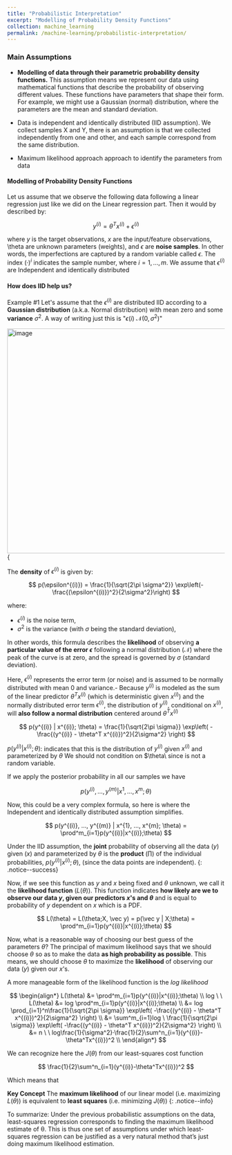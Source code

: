 ```yaml
---
title: "Probabilistic Interpretation"
excerpt: "Modelling of Probability Density Functions"
collection: machine_learning
permalink: /machine-learning/probabilistic-interpretation/
---
```


### Main Assumptions
- **Modelling of data through their parametric probability density functions.** 
This assumption means we represent our data using mathematical functions that describe the probability of observing different values. These functions have parameters that shape their form. For example, we might use a Gaussian (normal) distribution, where the parameters are the mean and standard deviation.

- Data is independent and identically distributed (IID assumption). We collect samples X and Y, there is an assumption is that we collected independently from one and other, and each sample correspond from the same distribution.
- Maximum likelihood approach approach to identify the parameters from data

#### Modelling of Probability Density Functions
Let us assume that we observe the following data following a linear regression just like we did on the Linear regression part. Then it would by described by: 

$$
y^{(i)} = \theta^Tx^{(i)} + \epsilon^{(i)}
$$

where $y$ is the target observations, $x$ are the input/feature observations, \theta are unknown parameters (weights), and $\epsilon$ are **noise samples**. In other words, the imperfections are captured by a random variable called $\epsilon$. The index $(·)^{i}$ indicates the sample number, where $i = 1,...,m$. 
We assume that $\epsilon^{(i)}$ are Independent and identically distributed

#### How does IID help us? 
Example #1
Let's assume that the $\epsilon^{(i)}$ are distributed IID according to a **Gaussian distribution** (a.k.a. Normal distribution) with mean zero and some **variance** $\sigma^2$. 
A way of writing  just this is "$\epsilon{(i)} ~\mathcal{N}(0, \sigma^2)$"

<img width="519" alt="image" src="https://github.com/user-attachments/assets/15368b19-e1fc-4546-bf71-f18632f31a8f">{

The **density** of $\epsilon^{(i)}$ is given by:

$$
p(\epsilon^{(i)}) = \frac{1}{\sqrt{2\pi \sigma^2}} \exp\left(-\frac{(\epsilon^{(i)})^2}{2\sigma^2}\right)
$$

where:
- $\epsilon^{(i)}$ is the noise term,
- $\sigma^2$ is the variance (with $\sigma$ being the standard deviation),

In other words, this formula describes the **likelihood** of observing **a particular value of the error $\epsilon$** following a normal distribution ($\mathcal{N}$) where the peak of the curve is at zero, and the spread is governed by $\sigma$ (standard deviation). 

Here, $\epsilon^{(i)}$ represents the error term (or noise) and is assumed to be normally distributed with mean 0 and variance.- Because $y^{(i)}$ is modeled as the sum of the linear predictor $\theta^T x^{(i)}$ (which is deterministic given $x^{(i)}$) and the normally distributed error term $\epsilon^{(i)}$, the distribution of $y^{(i)}$, conditional on $x^{(i)}$, will **also follow a normal distribution** centered around $\theta^T x^{(i)}$

$$
p(y^{(i)} | x^{(i)}; \theta) = \frac{1}{\sqrt{2\pi \sigma}} \exp\left( -\frac{(y^{(i)} - \theta^T x^{(i)})^2}{2\sigma^2} \right)
$$

$p(y^{(i)} | x^{(i)}; \theta)$: indicates that this is the distribution of $y^{(i)}$ given $x^{(i)}$ and parameterized by $θ$
We should not condition on $\theta\ since is not a random variable. 

If we apply the posterior probability in all our samples we have

$$
p(y^{(i)}, ..., y^{(m)} | x^{1}, ..., x^{m}; \theta)
$$

Now, this could be a very complex formula, so here is where the Independent and identically distributed assumption simplifies. 

$$
p(y^{(i)}, ..., y^{(m)} | x^{1}, ..., x^{m}; \theta) = \prod^m_{i=1}p(y^{(i)}|x^{(i)};\theta)
$$

Under the IID assumption, the **joint** probability of observing all the data ($y$) given ($x$) and parameterized by $\theta$ is the **product** ($\prod$) of the individual probabilities, $p(y^{(i)}|x^{(i)};\theta)$, (since the data points are independent). 
{: .notice--success}

Now, if we see this function as $y$ and $x$ being fixed and $\theta$ unknown, we call it the **likelihood function** ($L(\theta$)). This function indicates **how likely are we to observe our data $y$, given our predictors $x$'s and $\theta$** and is equal to probability of $y$ dependent on $x$ which is a PDF.

$$
L(\theta) = L(\theta;X, \vec y) = p(\vec y | X;\theta) = \prod^m_{i=1}p(y^{(i)}|x^{(i)};\theta)
$$


Now, what is a reasonable way of choosing our best guess of the parameters $θ$?
The principal of maximum likelihood says that we should choose $\theta$ so as to make the data **as high probability as possible**. This means, we should choose $\theta$ to maximize the **likelihood** of observing our data ($y$) given our $x$'s.  

A more manageable form of the likelihood function is the *log likelihood* 

$$
\begin{align*}
L(\theta) &=  \prod^m_{i=1}p(y^{(i)}|x^{(i)};\theta)
\\
log \ \ L(\theta) &=  log \prod^m_{i=1}p(y^{(i)}|x^{(i)};\theta)
\\ 
&= log \prod_{i=1}^n\frac{1}{\sqrt{2\pi \sigma}} \exp\left( -\frac{(y^{(i)} - \theta^T x^{(i)})^2}{2\sigma^2} \right)
\\ 
&= \sum^m_{i=1}log \ \frac{1}{\sqrt{2\pi \sigma}} \exp\left( -\frac{(y^{(i)} - \theta^T x^{(i)})^2}{2\sigma^2} \right)
\\ 
&= n \ \ log\frac{1}{\sigma^2}·\frac{1}{2}\sum^n_{i=1}(y^{(i)}-\theta^Tx^{(i)})^2
\\
\end{align*}
$$

We can recognize here the $J(\theta)$ from our least-squares cost function

$$
\frac{1}{2}\sum^n_{i=1}(y^{(i)}-\theta^Tx^{(i)})^2
$$

Which means that 

**Key Concept** The **maximum likelihood** of our linear model (i.e. maximizing $L(\theta)$) is equivalent to **least squares** (i.e. minimizing $J(\theta))$
{: .notice--info}

To summarize: Under the previous probabilistic assumptions on the data, least-squares regression corresponds to finding the maximum likelihood estimate of θ. This is thus one set of assumptions under which least-squares regression can be justified as a very natural method that’s just doing maximum likelihood estimation.


